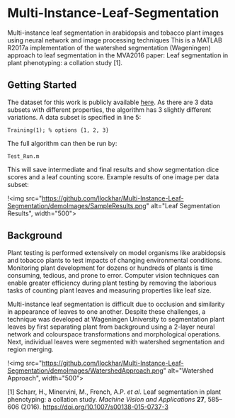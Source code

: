 # Multi-Instance-Leaf-Segmentation
Multi-instance leaf segmentation in arabidopsis and tobacco plant images using neural network and image processing techniques
This is a MATLAB R2017a implementation of the watershed segmentation (Wageningen) approach to leaf segmentation in the MVA2016 paper: Leaf segmentation in plant phenotyping: a collation study [1]. 

## Getting Started
The dataset for this work is publicly available [here](http://www.plant-phenotyping.org/datasets). As there are 3 data subsets with different properties, the algorithm has 3 slightly different variations. A data subset is specified in line 5:
```
Training(1); % options {1, 2, 3}
```
The full algorithm can then be run by:
```
Test_Run.m
```
This will save intermediate and final results and show segmentation dice scores and a leaf counting score. Example results of one image per data subset:

!<img src="https://github.com/llockhar/Multi-Instance-Leaf-Segmentation/demoImages/SampleResults.png" alt="Leaf Segmentation Results", width="500">

## Background
Plant testing is performed extensively on model organisms like arabidopsis and tobacco plants to test impacts of changing environmental conditions. Monitoring plant development for dozens or hundreds of plants is time consuming, tedious, and prone to error. Computer vision techniques can enable greater efficiency during plant testing by removing the laborious tasks of counting plant leaves and measuring properties like leaf size. 

Multi-instance leaf segmentation is difficult due to occlusion and similarity in appearance of leaves to one another. Despite these challenges, a technique was developed at Wageningen University to segmentation plant leaves by first separating plant from background using a 2-layer neural network and colourspace transformations and morphological operations. Next, individual leaves were segmented with watershed segmentation and region merging.

!<img src="https://github.com/llockhar/Multi-Instance-Leaf-Segmentation/demoImages/WatershedApproach.png" alt="Watershed Approach", width="500">

[1] Scharr, H., Minervini, M., French, A.P. *et al*. Leaf segmentation in plant phenotyping: a collation study. *Machine Vision and Applications* **27**, 585–606 (2016). https://doi.org/10.1007/s00138-015-0737-3
